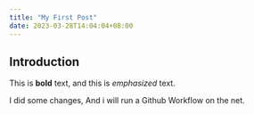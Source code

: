 ```yaml
---
title: "My First Post"
date: 2023-03-28T14:04:04+08:00
---
```


## Introduction

This is **bold** text, and this is *emphasized* text.

I did some changes, And i will run a Github Workflow on the net.

